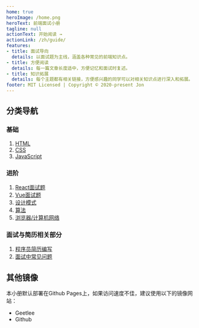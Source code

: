 ```yaml
---
home: true
heroImage: /home.png
heroText: 前端面试小册
tagline: null
actionText: 开始阅读 →
actionLink: /zh/guide/
features:
- title: 面试导向
  details: 以面试题为主线，涵盖各种常见的前端知识点。
- title: 方便阅读
  details: 每一篇文章长度适中，方便记忆和面试时复述。
- title: 知识拓展
  details: 每个主题都有相关链接，方便感兴趣的同学可以对相关知识点进行深入和拓展。
footer: MIT Licensed | Copyright © 2020-present Jon
---
```

## 分类导航
### 基础
1. [HTML](/base/HTML/)
2. [CSS](/base/JavaScript/)
3. [JavaScript](/base/JavaScript/)
### 进阶
1. [React面试题](/)
1. [Vue面试题](/)
2. [设计模式](/)
3. [算法](/)
4. [浏览器/计算机网络](/)
### 面试与简历相关部分
1. [程序员简历编写](/)
2. [面试中常见问题](/)
## 其他镜像
本小册默认部署在Github Pages上，如果访问速度不佳，建议使用以下的镜像网站：
- Geetlee
- Github
